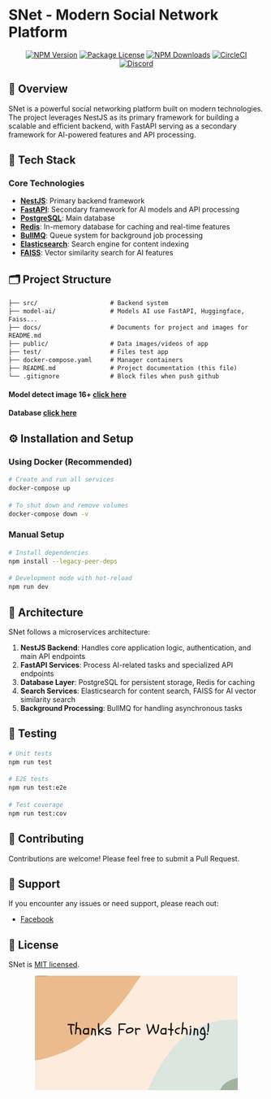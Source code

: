 # SNet - Modern Social Network Platform

<p align="center">
  <a href="https://www.npmjs.com/~nestjscore" target="_blank"><img src="https://img.shields.io/npm/v/@nestjs/core.svg" alt="NPM Version" /></a>
  <a href="https://www.npmjs.com/~nestjscore" target="_blank"><img src="https://img.shields.io/npm/l/@nestjs/core.svg" alt="Package License" /></a>
  <a href="https://www.npmjs.com/~nestjscore" target="_blank"><img src="https://img.shields.io/npm/dm/@nestjs/common.svg" alt="NPM Downloads" /></a>
  <a href="https://circleci.com/gh/nestjs/nest" target="_blank"><img src="https://img.shields.io/circleci/build/github/nestjs/nest/master" alt="CircleCI" /></a>
  <a href="https://discord.gg/G7Qnnhy" target="_blank"><img src="https://img.shields.io/badge/discord-online-brightgreen.svg" alt="Discord"/></a>
</p>

## 🚀 Overview

SNet is a powerful social networking platform built on modern technologies. The project leverages NestJS as its primary framework for building a scalable and efficient backend, with FastAPI serving as a secondary framework for AI-powered features and API processing.

## 🔧 Tech Stack

### Core Technologies

- **[NestJS](https://nestjs.com/)**: Primary backend framework
- **[FastAPI](https://fastapi.tiangolo.com/)**: Secondary framework for AI models and API processing
- **[PostgreSQL](https://www.postgresql.org/)**: Main database
- **[Redis](https://redis.io/)**: In-memory database for caching and real-time features
- **[BullMQ](https://docs.bullmq.io/)**: Queue system for background job processing
- **[Elasticsearch](https://www.elastic.co/)**: Search engine for content indexing
- **[FAISS](https://github.com/facebookresearch/faiss)**: Vector similarity search for AI features

## 🗂️ Project Structure

```
├── src/                    # Backend system
├── model-ai/               # Models AI use FastAPI, Huggingface, Faiss...
├── docs/                   # Documents for project and images for README.md
├── public/                 # Data images/videos of app
├── test/                   # Files test app
├── docker-compose.yaml     # Manager containers
├── README.md               # Project documentation (this file)
└── .gitignore              # Block files when push github
```

#### Model detect image 16+ [**click here**](https://github.com/ntthanh2603/ImageGuard.git)

#### Database [**click here**](https://drive.google.com/file/d/1ZPQa1NhCKHPOJKAGEMPWNWbutVYLUWsU/view?usp=sharing)

## ⚙️ Installation and Setup

### Using Docker (Recommended)

```bash
# Create and run all services
docker-compose up

# To shut down and remove volumes
docker-compose down -v
```

### Manual Setup

```bash
# Install dependencies
npm install --legacy-peer-deps

# Development mode with hot-reload
npm run dev
```

## 🔄 Architecture

SNet follows a microservices architecture:

1. **NestJS Backend**: Handles core application logic, authentication, and main API endpoints
2. **FastAPI Services**: Process AI-related tasks and specialized API endpoints
3. **Database Layer**: PostgreSQL for persistent storage, Redis for caching
4. **Search Services**: Elasticsearch for content search, FAISS for AI vector similarity search
5. **Background Processing**: BullMQ for handling asynchronous tasks

## 🧪 Testing

```bash
# Unit tests
npm run test

# E2E tests
npm run test:e2e

# Test coverage
npm run test:cov
```

## 🤝 Contributing

Contributions are welcome! Please feel free to submit a Pull Request.

## 💬 Support

If you encounter any issues or need support, please reach out:

- [Facebook](https://www.facebook.com/ntthanh2603)

## 📜 License

SNet is [MIT licensed](LICENSE).

<p align="center">
  <img src="docs/images/thanks-for-watching.jpg" alt="Thanks for watching" width="400" />
</p>
